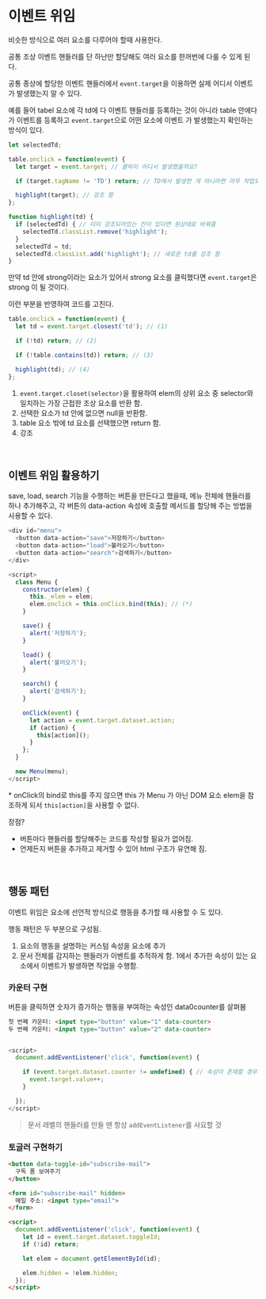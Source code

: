 # 이벤트 위임
비슷한 방식으로 여러 요소를 다루어야 할때 사용한다. 

공통 조상 이벤트 핸들러를 단 하난만 할당해도 여러 요소를 한꺼번에 다룰 수 있게 된다. 

공통 종상에 할당한 이벤트 핸들러에서 `event.target`을 이용하면 실제 어디서 이벤트가 발생했는지 알 수 있다. 

예를 들어 tabel 요소에 각 td에 다 이벤트 핸들러를 등록하는 것이 아니라 table 안에다가 이벤트를 등록하고 `event.target`으로 어떤 요소에 이벤트 가 발생했는지 확인하는 방식이 있다. 

```js
let selectedTd;

table.onclick = function(event) {
  let target = event.target; // 클릭이 어디서 발생했을까요?

  if (target.tagName != 'TD') return; // TD에서 발생한 게 아니라면 아무 작업도 하지 않습니다,

  highlight(target); // 강조 함
};

function highlight(td) {
  if (selectedTd) { // 이미 강조되어있는 칸이 있다면 원상태로 바꿔줌
    selectedTd.classList.remove('highlight');
  }
  selectedTd = td;
  selectedTd.classList.add('highlight'); // 새로운 td를 강조 함
}
```

만약 td 안에 strong이라는 요소가 있어서 strong 요소를 클릭했다면 `event.target`은 strong 이 될 것이다. 

이런 부분을 반영하여 코드를 고친다. 

```js
table.onclick = function(event) {
  let td = event.target.closest('td'); // (1)

  if (!td) return; // (2)

  if (!table.contains(td)) return; // (3)

  highlight(td); // (4)
};
```
1. `event.target.closet(selector)`을 활용하여 elem의 상위 요소 중 selector와 일치하는 가장 근접한 조상 요소를 반환 함. 
2. 선택한 요소가 td 안에 없으면 null을 반환함. 
3. table 요소 밖에 td 요소를 선택했으면 return 함.
4. 강조

<br/>

## 이벤트 위임 활용하기 
save, load, search 기능을 수행하는 버튼을 만든다고 했을때, 메뉴 전체에 핸들러를 하나 추가해주고, 각 버튼의 data-action 속성에 호출할 메서드를 할당해 주는 방법을 사용할 수 있다. 

```js
<div id="menu">
  <button data-action="save">저장하기</button>
  <button data-action="load">불러오기</button>
  <button data-action="search">검색하기</button>
</div>

<script>
  class Menu {
    constructor(elem) {
      this._elem = elem;
      elem.onclick = this.onClick.bind(this); // (*)
    }

    save() {
      alert('저장하기');
    }

    load() {
      alert('불러오기');
    }

    search() {
      alert('검색하기');
    }

    onClick(event) {
      let action = event.target.dataset.action;
      if (action) {
        this[action]();
      }
    };
  }

  new Menu(menu);
</script>
```
\* onClick의 bind로 this를 주지 않으면 this 가 Menu 가 아닌 DOM 요소 elem을 참조하게 되서 `this[action]`을 사용할 수 없다. 

장점?
- 버튼마다 핸들러를 할당해주는 코드를 작성할 필요가 없어짐.
- 언제든지 버튼을 추가하고 제거할 수 있어 html 구조가 유연해 짐. 

<br/>

## 행동 패턴
이벤트 위임은 요소에 선언적 방식으로 행동을 추가할 때 사용할 수 도 있다. 

행동 패턴은 두 부분으로 구성됨. 

1. 요소의 행동을 설명하는 커스텀 속성을 요소에 추가
2. 문서 전체를 감지하는 핸들러가 이벤트를 추적하게 함. 1에서 추가한 속성이 있는 요소에서 이벤트가 발생하면 작업을 수행함. 

### 카운터 구현
버튼을 클릭하면 숫자가 증가하는 행동을 부여하는 속성인 data0counter를 살펴봄
```html
첫 번째 카운터: <input type="button" value="1" data-counter>
두 번째 카운터: <input type="button" value="2" data-counter>
```
```js

<script>
  document.addEventListener('click', function(event) {

    if (event.target.dataset.counter != undefined) { // 속성이 존재할 경우
      event.target.value++;
    }

  });
</script>
```
> 문서 레벨의 핸들러를 만들 땐 항상 `addEventListener`를 사요할 것

### 토글러 구현하기 
```html
<button data-toggle-id="subscribe-mail">
  구독 폼 보여주기
</button>

<form id="subscribe-mail" hidden>
  메일 주소: <input type="email">
</form>

<script>
  document.addEventListener('click', function(event) {
    let id = event.target.dataset.toggleId;
    if (!id) return;

    let elem = document.getElementById(id);

    elem.hidden = !elem.hidden;
  });
</script>
```
